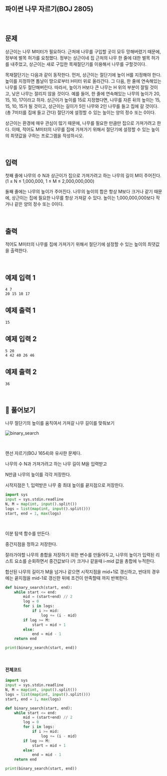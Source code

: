 ## 파이썬 나무 자르기(BOJ 2805)

<br>

## 문제

상근이는 나무 M미터가 필요하다. 근처에 나무를 구입할 곳이 모두 망해버렸기 때문에, 정부에 벌목 허가를 요청했다. 정부는 상근이네 집 근처의 나무 한 줄에 대한 벌목 허가를 내주었고, 상근이는 새로 구입한 목재절단기를 이용해서 나무를 구할것이다.

목재절단기는 다음과 같이 동작한다. 먼저, 상근이는 절단기에 높이 H를 지정해야 한다. 높이를 지정하면 톱날이 땅으로부터 H미터 위로 올라간다. 그 다음, 한 줄에 연속해있는 나무를 모두 절단해버린다. 따라서, 높이가 H보다 큰 나무는 H 위의 부분이 잘릴 것이고, 낮은 나무는 잘리지 않을 것이다. 예를 들어, 한 줄에 연속해있는 나무의 높이가 20, 15, 10, 17이라고 하자. 상근이가 높이를 15로 지정했다면, 나무를 자른 뒤의 높이는 15, 15, 10, 15가 될 것이고, 상근이는 길이가 5인 나무와 2인 나무를 들고 집에 갈 것이다. (총 7미터를 집에 들고 간다) 절단기에 설정할 수 있는 높이는 양의 정수 또는 0이다.

상근이는 환경에 매우 관심이 많기 때문에, 나무를 필요한 만큼만 집으로 가져가려고 한다. 이때, 적어도 M미터의 나무를 집에 가져가기 위해서 절단기에 설정할 수 있는 높이의 최댓값을 구하는 프로그램을 작성하시오.

<br>

## 입력

첫째 줄에 나무의 수 N과 상근이가 집으로 가져가려고 하는 나무의 길이 M이 주어진다. (1 ≤ N ≤ 1,000,000, 1 ≤ M ≤ 2,000,000,000)

둘째 줄에는 나무의 높이가 주어진다. 나무의 높이의 합은 항상 M보다 크거나 같기 때문에, 상근이는 집에 필요한 나무를 항상 가져갈 수 있다. 높이는 1,000,000,000보다 작거나 같은 양의 정수 또는 0이다.

<br>

## 출력

적어도 M미터의 나무를 집에 가져가기 위해서 절단기에 설정할 수 있는 높이의 최댓값을 출력한다.

<br>

## 예제 입력 1 

```
4 7
20 15 10 17
```

## 예제 출력 1

```
15
```

## 예제 입력 2

```
5 20
4 42 40 26 46
```

## 예제 출력 2

```
36
```

<br>

## 📝 풀어보기

나무 절단기의 높이를 움직여서 가져갈 나무 길이를 맞춰보기

![binary_search](../../binary_search.gif)

<br>

랜선 자르기(BOJ 1654)와 유사한 문제다.

나무의 수 N과 가져가려고 하는 나무 길이 M을 입력받고

N만큼 나무의 높이를 각각 저장한다.

시작지점은 1, 입력받은 나무 중 최대 높이를 끝지점으로 저장한다.

``` python
import sys
input = sys.stdin.readline
N, M = map(int, input().split())
logs = list(map(int, input().split()))
start, end = 1, max(logs)
```

<br>

이분 탐색 함수를 만든다.

중간지점을 정하고 저장한다.

잘라가야할 나무의 총합을 저장하기 위한 변수를 만들어두고, 나무의 높이가 입력된 리스트 요소를 순회하면서 중간값보다 i가 크거나 같을때 i-mid 값을 총합에 누적한다.

합산된 나무의 길이가 M을 넘거나 같으면 시작지점을 mid+1로 갱신하고, 반대의 경우에는 끝지점을 mid-1로 갱신한 뒤에 조건이 만족할때 까지 반복한다.  

```python
def binary_search(start, end):
    while start <= end:
        mid = (start+end) // 2
        log = 0
        for i in logs:
            if i >= mid:
                log += (i - mid)
        if log >= M:
            start = mid + 1
        else:
            end = mid - 1
    return end

print(binary_search(start, end))
```

<br>

#### 전체코드

``` python
import sys
input = sys.stdin.readline
N, M = map(int, input().split())
logs = list(map(int, input().split()))
start, end = 1, max(logs)

def binary_search(start, end):
    while start <= end:
        mid = (start+end) // 2
        log = 0
        for i in logs:
            if i >= mid:
                log += (i - mid)
        if log >= M:
            start = mid + 1
        else:
            end = mid - 1
    return end

print(binary_search(start, end))
```



